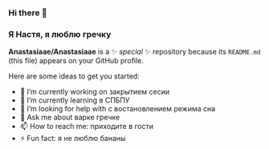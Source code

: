### Hi there 👋
### Я Настя, я люблю гречку


**Anastasiaae/Anastasiaae** is a ✨ _special_ ✨ repository because its `README.md` (this file) appears on your GitHub profile.

Here are some ideas to get you started:

- 🔭 I’m currently working on закрытием сесии 
- 🌱 I’m currently learning в СПБПУ
- 🤔 I’m looking for help with с востановлением режима сна 
- 💬 Ask me about варке гречке
- 📫 How to reach me: приходите в гости
- ⚡ Fun fact: я не люблю бананы

